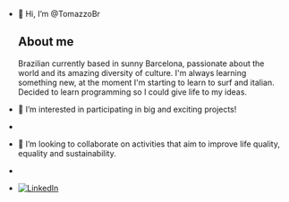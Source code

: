 - 👋 Hi, I’m @TomazzoBr

  ## About me
  
  Brazilian currently based in sunny Barcelona, passionate about the world and its amazing diversity of culture. I'm always learning something new, at the moment I'm starting to learn to surf and italian. Decided to learn programming so I could give life to my ideas.

- 👀 I’m interested in participating in big and exciting projects!
- 
- 💞️ I’m looking to collaborate on activities that aim to improve life quality, equality and sustainability.
- 
- [![LinkedIn](https://img.shields.io/badge/-LinkedIn-0077B5?style=for-the-badge&logo=LinkedIn&logoColor=white)](https://www.linkedin.com/in/tomazzo-antonioli/)

<!---
TomazzoBr/TomazzoBr is a ✨ special ✨ repository because its `README.md` (this file) appears on your GitHub profile.
You can click the Preview link to take a look at your changes.
--->
